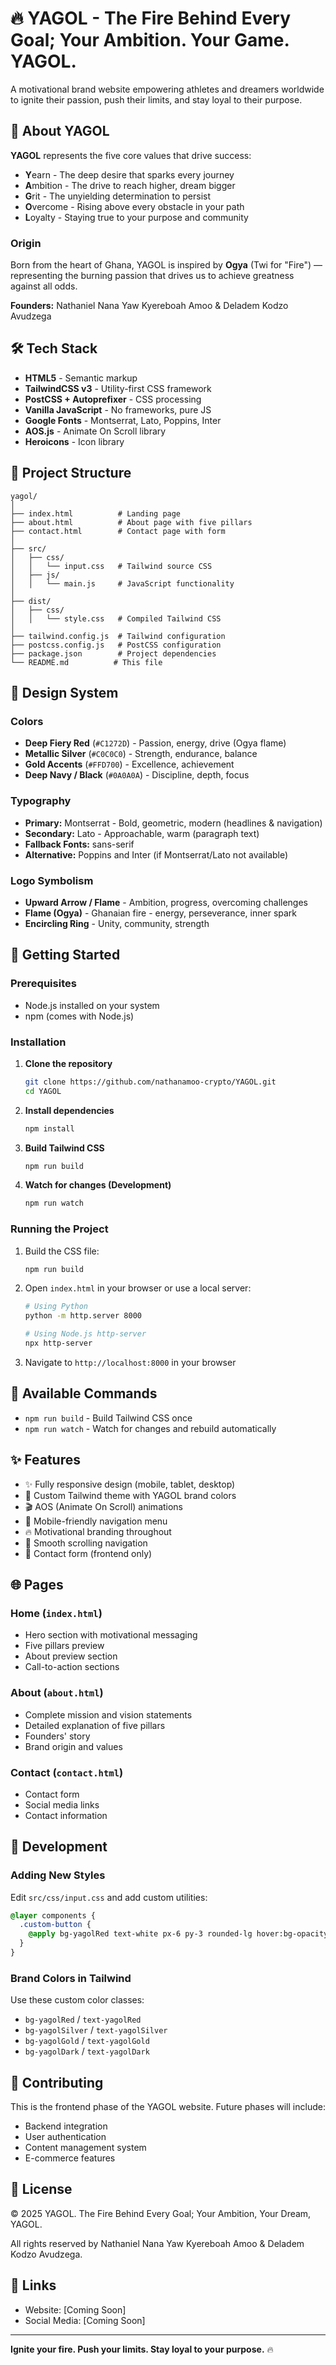 # 🔥 YAGOL - The Fire Behind Every Goal; Your Ambition. Your Game. YAGOL.

A motivational brand website empowering athletes and dreamers worldwide to ignite their passion, push their limits, and stay loyal to their purpose.

## 🌟 About YAGOL

**YAGOL** represents the five core values that drive success:
- **Y**earn - The deep desire that sparks every journey
- **A**mbition - The drive to reach higher, dream bigger
- **G**rit - The unyielding determination to persist
- **O**vercome - Rising above every obstacle in your path
- **L**oyalty - Staying true to your purpose and community

### Origin

Born from the heart of Ghana, YAGOL is inspired by **Ogya** (Twi for "Fire") — representing the burning passion that drives us to achieve greatness against all odds.

**Founders:** Nathaniel Nana Yaw Kyereboah Amoo & Deladem Kodzo Avudzega

## 🛠️ Tech Stack

- **HTML5** - Semantic markup
- **TailwindCSS v3** - Utility-first CSS framework
- **PostCSS + Autoprefixer** - CSS processing
- **Vanilla JavaScript** - No frameworks, pure JS
- **Google Fonts** - Montserrat, Lato, Poppins, Inter
- **AOS.js** - Animate On Scroll library
- **Heroicons** - Icon library

## 📁 Project Structure

```
yagol/
│
├── index.html          # Landing page
├── about.html          # About page with five pillars
├── contact.html        # Contact page with form
│
├── src/
│   ├── css/
│   │   └── input.css   # Tailwind source CSS
│   ├── js/
│   │   └── main.js     # JavaScript functionality
│
├── dist/
│   ├── css/
│   │   └── style.css   # Compiled Tailwind CSS
│
├── tailwind.config.js  # Tailwind configuration
├── postcss.config.js   # PostCSS configuration
├── package.json        # Project dependencies
└── README.md          # This file
```

## 🎨 Design System

### Colors

- **Deep Fiery Red** (`#C1272D`) - Passion, energy, drive (Ogya flame)
- **Metallic Silver** (`#C0C0C0`) - Strength, endurance, balance
- **Gold Accents** (`#FFD700`) - Excellence, achievement
- **Deep Navy / Black** (`#0A0A0A`) - Discipline, depth, focus

### Typography

- **Primary:** Montserrat - Bold, geometric, modern (headlines & navigation)
- **Secondary:** Lato - Approachable, warm (paragraph text)
- **Fallback Fonts:** sans-serif
- **Alternative:** Poppins and Inter (if Montserrat/Lato not available)

### Logo Symbolism

- **Upward Arrow / Flame** - Ambition, progress, overcoming challenges
- **Flame (Ogya)** - Ghanaian fire - energy, perseverance, inner spark
- **Encircling Ring** - Unity, community, strength

## 🚀 Getting Started

### Prerequisites

- Node.js installed on your system
- npm (comes with Node.js)

### Installation

1. **Clone the repository**
   ```bash
   git clone https://github.com/nathanamoo-crypto/YAGOL.git
   cd YAGOL
   ```

2. **Install dependencies**
   ```bash
   npm install
   ```

3. **Build Tailwind CSS**
   ```bash
   npm run build
   ```

4. **Watch for changes (Development)**
   ```bash
   npm run watch
   ```

### Running the Project

1. Build the CSS file:
   ```bash
   npm run build
   ```

2. Open `index.html` in your browser or use a local server:
   ```bash
   # Using Python
   python -m http.server 8000
   
   # Using Node.js http-server
   npx http-server
   ```

3. Navigate to `http://localhost:8000` in your browser

## 📝 Available Commands

- `npm run build` - Build Tailwind CSS once
- `npm run watch` - Watch for changes and rebuild automatically

## ✨ Features

- ✨ Fully responsive design (mobile, tablet, desktop)
- 🎨 Custom Tailwind theme with YAGOL brand colors
- 🎬 AOS (Animate On Scroll) animations
- 📱 Mobile-friendly navigation menu
- 🔥 Motivational branding throughout
- 💫 Smooth scrolling navigation
- 📧 Contact form (frontend only)

## 🌐 Pages

### Home (`index.html`)
- Hero section with motivational messaging
- Five pillars preview
- About preview section
- Call-to-action sections

### About (`about.html`)
- Complete mission and vision statements
- Detailed explanation of five pillars
- Founders' story
- Brand origin and values

### Contact (`contact.html`)
- Contact form
- Social media links
- Contact information

## 🔧 Development

### Adding New Styles

Edit `src/css/input.css` and add custom utilities:

```css
@layer components {
  .custom-button {
    @apply bg-yagolRed text-white px-6 py-3 rounded-lg hover:bg-opacity-90;
  }
}
```

### Brand Colors in Tailwind

Use these custom color classes:
- `bg-yagolRed` / `text-yagolRed`
- `bg-yagolSilver` / `text-yagolSilver`
- `bg-yagolGold` / `text-yagolGold`
- `bg-yagolDark` / `text-yagolDark`

## 🤝 Contributing

This is the frontend phase of the YAGOL website. Future phases will include:
- Backend integration
- User authentication
- Content management system
- E-commerce features

## 📄 License

© 2025 YAGOL. The Fire Behind Every Goal; Your Ambition, Your Dream, YAGOL.

All rights reserved by Nathaniel Nana Yaw Kyereboah Amoo & Deladem Kodzo Avudzega.

## 🔗 Links

- Website: [Coming Soon]
- Social Media: [Coming Soon]

---

**Ignite your fire. Push your limits. Stay loyal to your purpose.** 🔥

